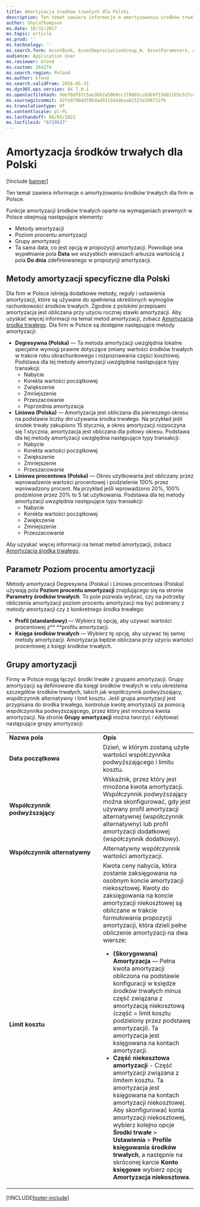 ```yaml
---
title: Amortyzacja środków trwałych dla Polski
description: Ten temat zawiera informacje o amortyzowaniu środków trwałych dla firm w Polsce.
author: ShylaThompson
ms.date: 10/31/2017
ms.topic: article
ms.prod: ''
ms.technology: ''
ms.search.form: AssetBook, AssetDepreciationGroup_W, AssetParameters, AssetPosting
audience: Application User
ms.reviewer: kfend
ms.custom: 264274
ms.search.region: Poland
ms.author: kfend
ms.search.validFrom: 2016-05-31
ms.dyn365.ops.version: AX 7.0.1
ms.openlocfilehash: 9def0df87c5ae3bb2a5869cc1f8865cc6db9f13d91103c527cdaf16b2a797da9
ms.sourcegitcommit: 42fe9790ddf0bdad911544deaa82123a396712fb
ms.translationtype: HT
ms.contentlocale: pl-PL
ms.lasthandoff: 08/05/2021
ms.locfileid: "6729537"
---
```

# <a name="fixed-assets-depreciation-for-poland"></a>Amortyzacja środków trwałych dla Polski

[!include [banner](../includes/banner.md)]

Ten temat zawiera informacje o amortyzowaniu środków trwałych dla firm w Polsce.

Funkcje amortyzacji środków trwałych oparte na wymaganiach prawnych w Polsce obejmują następujące elementy:

-   Metody amortyzacji
-   Poziom procentu amortyzacji
-   Grupy amortyzacji
-   Ta sama data, co jest opcją w propozycji amortyzacji. Powoduje ona wypełnianie pola **Data** we wszystkich wierszach arkusza wartością z pola **Do dnia** zdefiniowanego w propozycji amortyzacji.

## <a name="poland-specific-depreciation-methods"></a>Metody amortyzacji specyficzne dla Polski
Dla firm w Polsce istnieją dodatkowe metody, reguły i ustawienia amortyzacji, które są używane do spełnienia określonych wymogów rachunkowości środków trwałych. Zgodnie z polskimi przepisami amortyzacja jest obliczana przy użyciu rocznej stawki amortyzacji. Aby uzyskać więcej informacji na temat metod amortyzacji, zobacz [Amortyzacja środka trwałego](../fixed-assets/fixed-asset-depreciation.md). Dla firm w Polsce są dostępne następujące metody amortyzacji:

-   **Degresywna (Polska)** — Ta metoda amortyzacji uwzględnia lokalne specjalne wymogi prawne dotyczące zmiany wartości środków trwałych w trakcie roku obrachunkowego i rozpoznawania części kosztowej. Podstawa dla tej metody amortyzacji uwzględnia następujące typy transakcji:
    -   Nabycie
    -   Korekta wartości początkowej
    -   Zwiększenie
    -   Zmniejszenie
    -   Przeszacowanie
    -   Poprzednia amortyzacja
-   **Liniowa (Polska)** — Amortyzacja jest obliczana dla pierwszego okresu na podstawie liczby dni używania środka trwałego. Na przykład jeśli środek trwały zakupiono 15 stycznia, a okres amortyzacji rozpoczyna się 1 stycznia, amortyzacja jest obliczana dla połowy okresu. Podstawa dla tej metody amortyzacji uwzględnia następujące typy transakcji:
    -   Nabycie
    -   Korekta wartości początkowej
    -   Zwiększenie
    -   Zmniejszenie
    -   Przeszacowanie
-   **Liniowa procentowa (Polska)** — Okres użytkowania jest obliczany przez wprowadzenie wartości procentowej i podzielenie 100% przez wprowadzony procent. Na przykład jeśli wprowadzono 20%, 100% podzielone przez 20% to 5 lat użytkowania. Podstawa dla tej metody amortyzacji uwzględnia następujące typy transakcji:
    -   Nabycie
    -   Korekta wartości początkowej
    -   Zwiększenie
    -   Zmniejszenie
    -   Przeszacowanie

Aby uzyskać więcej informacji na temat metod amortyzacji, zobacz [Amortyzacja środka trwałego](../fixed-assets/fixed-asset-depreciation.md).

## <a name="depreciation-percent-level-parameter"></a>Parametr Poziom procentu amortyzacji
Metody amortyzacji Degresywna (Polska) i Liniowa procentowa (Polska) używają pola **Poziom procentu amortyzacji** znajdującego się na stronie **Parametry środków trwałych**. To pole pozwala wybrać, czy na potrzeby obliczenia amortyzacji poziom procentu amortyzacji ma być pobierany z metody amortyzacji czy z konkretnego środka trwałego:

-   **Profil (standardowy)** — Wybierz tę opcję, aby używać wartości procentowej z** **profilu amortyzacji.
-   **Księga środków trwałych** — Wybierz tę opcję, aby używać tej samej metody amortyzacji. Amortyzacja będzie obliczana przy użyciu wartości procentowej z księgi środków trwałych.

## <a name="depreciation-groups"></a>Grupy amortyzacji
Firmy w Polsce mogą łączyć środki trwałe z grupami amortyzacji. Grupy amortyzacji są definiowane dla księgi środków trwałych w celu określenia szczegółów środków trwałych, takich jak współczynnik podwyższający, współczynnik alternatywny i limit kosztu. Jeśli grupa amortyzacji jest przypisana do środka trwałego, kontroluje kwotę amortyzacji za pomocą współczynnika podwyższającego, przez który jest mnożona kwota amortyzacji. Na stronie **Grupy amortyzacji** można tworzyć i edytować następujące grupy amortyzacji:

<table>
<colgroup>
<col width="50%" />
<col width="50%" />
</colgroup>
<tbody>
<tr class="odd">
<td><strong>Nazwa pola</strong></td>
<td><strong>Opis</strong></td>
</tr>
<tr class="even">
<td><strong>Data początkowa</strong></td>
<td>Dzień, w którym zostaną użyte wartości współczynnika podwyższającego i limitu kosztu.</td>
</tr>
<tr class="odd">
<td><strong>Współczynnik podwyższający</strong></td>
<td>Wskaźnik, przez który jest mnożona kwota amortyzacji. Współczynnik podwyższający można skonfigurować, gdy jest używany profil amortyzacji alternatywnej (współczynnik alternatywny) lub profil amortyzacji dodatkowej (współczynnik dodatkowy).</td>
</tr>
<tr class="even">
<td><strong>Współczynnik alternatywny</strong></td>
<td>Alternatywny współczynnik wartości amortyzacji.</td>
</tr>
<tr class="odd">
<td><strong>Limit kosztu</strong></td>
<td>Kwota ceny nabycia, która zostanie zaksięgowana na osobnym koncie amortyzacji niekosztowej. Kwoty do zaksięgowania na koncie amortyzacji niekosztowej są obliczane w trakcie formułowania propozycji amortyzacji, która dzieli pełne obliczenie amortyzacji na dwa wiersze:
<ul>
<li><strong>(Skorygowana) Amortyzacja</strong> — Pełna kwota amortyzacji obliczona na podstawie konfiguracji w księdze środków trwałych minus część związana z amortyzacją niekosztową (część = limit kosztu podzielony przez podstawę amortyzacji). Ta amortyzacja jest księgowana na kontach amortyzacji.</li>
<li><strong>Część niekosztowa amortyzacji</strong> - Część amortyzacji związana z limitem kosztu. Ta amortyzacja jest księgowana na kontach amortyzacji niekosztowej. Aby skonfigurować konta amortyzacji niekosztowej, wybierz kolejno opcje <strong>Środki trwałe</strong> &gt; <strong>Ustawienia</strong> &gt; <strong>Profile księgowania środków trwałych</strong>, a następnie na skróconej karcie <strong>Konto księgowe</strong> wybierz opcję <strong>Amortyzacja niekosztowa</strong>.</li>
</ul></td>
</tr>
</tbody>
</table>







[!INCLUDE[footer-include](../../includes/footer-banner.md)]